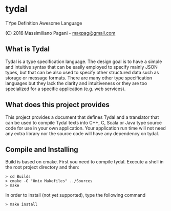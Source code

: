 # tydal
TYpe Definition Awesome Language

(C) 2016 Massimiliano Pagani - maxpag@gmail.com

## What is Tydal
Tydal is a type specification language. The design goal is to have a simple and intuitive syntax that can be easily employed to specify mainly JSON types, but that can be also used to specify other structured data such as storage or message formats.
There are many other type specification languages but they lack the clarity and intuitiveness or they are too specialized for a specific application (e.g. web services).

## What does this project provides
This project provides a document that defines Tydal and a translator that can be used to compile Tydal texts into C++, C, Scala or Java type source code for use in your own application. Your application run time will not need any extra library nor the source code will have any dependency on tydal.

## Compile and Installing
Build is based on cmake. First you need to compile tydal. Execute a shell in the root project directory and then:
```
> cd Builds
> cmake -G "Unix Makefiles" ../Sources
> make
```

In order to install (not yet supported), type the following command
```
> make install
```
